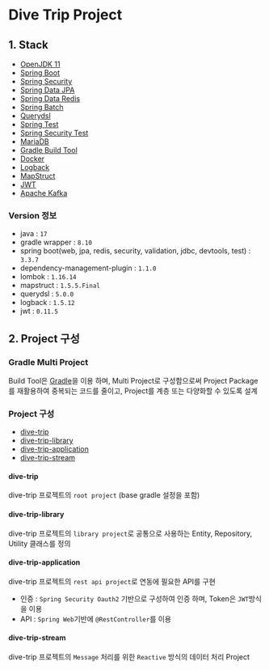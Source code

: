 # Dive Trip Project

## 1. Stack

+ [OpenJDK 11](https://openjdk.org/projects/jdk/17/)
+ [Spring Boot](https://spring.io/projects/spring-boot "Spring Boot")
+ [Spring Security](https://spring.io/projects/spring-security "Spring Security")
+ [Spring Data JPA](https://spring.io/projects/spring-data-jpa)
+ [Spring Data Redis](https://spring.io/projects/spring-data-redis)
+ [Spring Batch](https://spring.io/projects/spring-batch)
+ [Querydsl](http://www.querydsl.com/)
+ [Spring Test](http://docs.spring.io/spring-boot/docs/current/reference/html/boot-features-testing.html)
+ [Spring Security Test](http://docs.spring.io/spring-security/site/docs/current/reference/html/test-method.html)
+ [MariaDB](https://mariadb.org/ "MariaDB")
+ [Gradle Build Tool](https://gradle.org)
+ [Docker](https://www.docker.com)
+ [Logback](https://logback.qos.ch/)
+ [MapStruct](https://mapstruct.org/)
+ [JWT](https://jwt.io/)
+ [Apache Kafka](https://www.confluent.io/apache-kafka-vs-confluent/?utm_medium=sem&utm_source=google&utm_campaign=ch.sem_br.nonbrand_tp.prs_tgt.kafka_mt.xct_rgn.apac_lng.eng_dv.all_con.kafka-general&utm_term=kafka&creative=&device=c&placement=&gad_source=1&gclid=Cj0KCQiA7NO7BhDsARIsADg_hIb2NdtNoLW5Thz_h0SQtPAXKLRSiK-xCp-VsVbaD1LjBvzJ-UPWgu8aAusJEALw_wcB)

### Version 정보
+ java : `17`
+ gradle wrapper : `8.10`
+ spring boot(web, jpa, redis, security, validation, jdbc, devtools, test) : `3.3.7`
+ dependency-management-plugin : `1.1.0`
+ lombok : `1.16.14`
+ mapstruct : `1.5.5.Final`
+ querydsl : `5.0.0`
+ logback : `1.5.12`
+ jwt : `0.11.5`

## 2. Project 구성

### Gradle Multi Project
Build Tool은 [Gradle](https://gradle.org)을 이용 하며, Multi Project로 구성함으로써 Project Package를 재활용하여 중복되는 코드를 줄이고, Project를 계층 또는 다양화할 수 있도록 설계

### Project 구성
* [dive-trip](https://github.com/kbtapjm/dive-trip)
* [dive-trip-library](https://github.com/kbtapjm/dive-trip-library)
* [dive-trip-application](https://github.com/kbtapjm/dive-trip-application)
* [dive-trip-stream](https://github.com/kbtapjm/dive-trip-stream)

#### dive-trip
dive-trip 프로젝트의 `root project` (base gradle 설정을 포함)

#### dive-trip-library
dive-trip 프로젝트의 `library project`로 공통으로 사용하는 Entity, Repository, Utility 클래스를 정의

#### dive-trip-application
dive-trip 프로젝트의 `rest api project`로 연동에 필요한 API를 구현

* 인증 : `Spring Security Oauth2` 기반으로 구성하여 인증 하며, Token은 `JWT`방식을 이용
* API : `Spring Web`기반에 `@RestController`를 이용

#### dive-trip-stream
dive-trip 프로젝트의 `Message` 처리를 위한 `Reactive` 방식의 데이터 처리 Project 